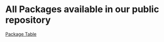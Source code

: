 # All Packages available in our public repository

[Package Table](https://c107-224.cloud.gwdg.de/package_table_md.md ':include')

